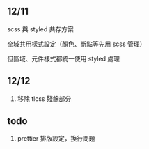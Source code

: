 ## 12/11

scss 與 styled 共存方案

全域共用樣式設定（顏色、斷點等先用 scss 管理）

但區域、元件樣式都統一使用 styled 處理

## 12/12

1. 移除 tlcss 殘餘部分

## todo

1. prettier 排版設定，換行問題

